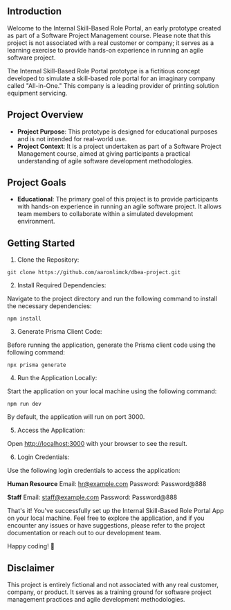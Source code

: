 ## Introduction

Welcome to the Internal Skill-Based Role Portal, an early prototype created as part of a Software Project Management course. Please note that this project is not associated with a real customer or company; it serves as a learning exercise to provide hands-on experience in running an agile software project.

The Internal Skill-Based Role Portal prototype is a fictitious concept developed to simulate a skill-based role portal for an imaginary company called "All-in-One." This company is a leading provider of printing solution equipment servicing.

## Project Overview

- **Project Purpose**: This prototype is designed for educational purposes and is not intended for real-world use.
- **Project Context**: It is a project undertaken as part of a Software Project Management course, aimed at giving participants a practical understanding of agile software development methodologies.

## Project Goals

- **Educational**: The primary goal of this project is to provide participants with hands-on experience in running an agile software project. It allows team members to collaborate within a simulated development environment.

## Getting Started

1. Clone the Repository:

```
git clone https://github.com/aaronlimck/dbea-project.git
```

2. Install Required Dependencies:

Navigate to the project directory and run the following command to install the necessary dependencies:

```
npm install
```

3. Generate Prisma Client Code:

Before running the application, generate the Prisma client code using the following command:

```
npx prisma generate
```

4. Run the Application Locally:

Start the application on your local machine using the following command:

```
npm run dev
```

By default, the application will run on port 3000.

5. Access the Application:

Open [http://localhost:3000](http://localhost:3000) with your browser to see the result.

6. Login Credentials:

Use the following login credentials to access the application:

**Human Resource**
Email: hr@example.com
Password: Password@888

**Staff**
Email: staff@example.com
Password: Password@888

That's it! You've successfully set up the Internal Skill-Based Role Portal App on your local machine. Feel free to explore the application, and if you encounter any issues or have suggestions, please refer to the project documentation or reach out to our development team.

Happy coding! 🚀

## Disclaimer

This project is entirely fictional and not associated with any real customer, company, or product. It serves as a training ground for software project management practices and agile development methodologies.
